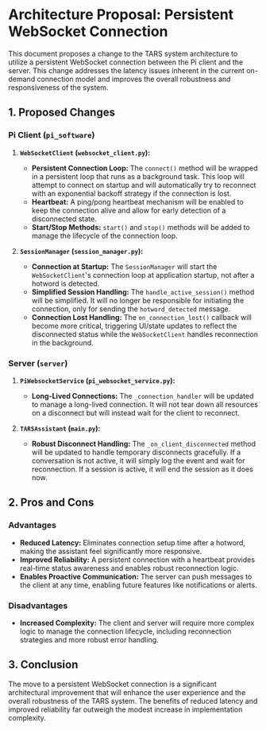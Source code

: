 # Architecture Proposal: Persistent WebSocket Connection

This document proposes a change to the TARS system architecture to utilize a persistent WebSocket connection between the Pi client and the server. This change addresses the latency issues inherent in the current on-demand connection model and improves the overall robustness and responsiveness of the system.

## 1. Proposed Changes

### Pi Client (`pi_software`)

1.  **`WebSocketClient` (`websocket_client.py`):**
    *   **Persistent Connection Loop:** The `connect()` method will be wrapped in a persistent loop that runs as a background task. This loop will attempt to connect on startup and will automatically try to reconnect with an exponential backoff strategy if the connection is lost.
    *   **Heartbeat:** A ping/pong heartbeat mechanism will be enabled to keep the connection alive and allow for early detection of a disconnected state.
    *   **Start/Stop Methods:** `start()` and `stop()` methods will be added to manage the lifecycle of the connection loop.

2.  **`SessionManager` (`session_manager.py`):**
    *   **Connection at Startup:** The `SessionManager` will start the `WebSocketClient`'s connection loop at application startup, not after a hotword is detected.
    *   **Simplified Session Handling:** The `handle_active_session()` method will be simplified. It will no longer be responsible for initiating the connection, only for sending the `hotword_detected` message.
    *   **Connection Lost Handling:** The `on_connection_lost()` callback will become more critical, triggering UI/state updates to reflect the disconnected status while the `WebSocketClient` handles reconnection in the background.

### Server (`server`)

1.  **`PiWebsocketService` (`pi_websocket_service.py`):**
    *   **Long-Lived Connections:** The `_connection_handler` will be updated to manage a long-lived connection. It will not tear down all resources on a disconnect but will instead wait for the client to reconnect.

2.  **`TARSAssistant` (`main.py`):**
    *   **Robust Disconnect Handling:** The `_on_client_disconnected` method will be updated to handle temporary disconnects gracefully. If a conversation is not active, it will simply log the event and wait for reconnection. If a session is active, it will end the session as it does now.

## 2. Pros and Cons

### Advantages

*   **Reduced Latency:** Eliminates connection setup time after a hotword, making the assistant feel significantly more responsive.
*   **Improved Reliability:** A persistent connection with a heartbeat provides real-time status awareness and enables robust reconnection logic.
*   **Enables Proactive Communication:** The server can push messages to the client at any time, enabling future features like notifications or alerts.

### Disadvantages

*   **Increased Complexity:** The client and server will require more complex logic to manage the connection lifecycle, including reconnection strategies and more robust error handling.

## 3. Conclusion

The move to a persistent WebSocket connection is a significant architectural improvement that will enhance the user experience and the overall robustness of the TARS system. The benefits of reduced latency and improved reliability far outweigh the modest increase in implementation complexity.